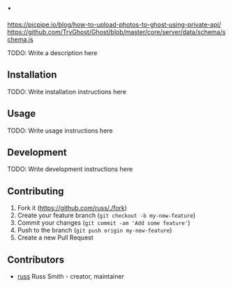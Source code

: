 # .

https://picpipe.io/blog/how-to-upload-photos-to-ghost-using-private-api/
https://github.com/TryGhost/Ghost/blob/master/core/server/data/schema/schema.js

TODO: Write a description here

## Installation

TODO: Write installation instructions here

## Usage

TODO: Write usage instructions here

## Development

TODO: Write development instructions here

## Contributing

1. Fork it (<https://github.com/russ/./fork>)
2. Create your feature branch (`git checkout -b my-new-feature`)
3. Commit your changes (`git commit -am 'Add some feature'`)
4. Push to the branch (`git push origin my-new-feature`)
5. Create a new Pull Request

## Contributors

- [russ](https://github.com/russ) Russ Smith - creator, maintainer
